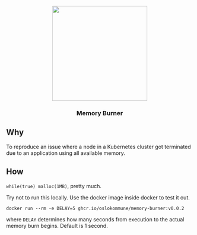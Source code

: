 <p align="center">
  <img width="256" src="https://i.kym-cdn.com/photos/images/original/000/000/130/disaster-girl.jpg" />
  <h3 align="center">Memory Burner</h3>
</p>

## Why

To reproduce an issue where a node in a Kubernetes cluster got terminated due
to an application using all available memory.

## How

`while(true) malloc(1MB)`, pretty much.

Try not to run this locally. Use the docker image inside docker to test it out.

```shell
docker run --rm -e DELAY=5 ghcr.io/oslokommune/memory-burner:v0.0.2
```

where `DELAY` determines how many seconds from execution to the actual memory
burn begins. Default is 1 second.
